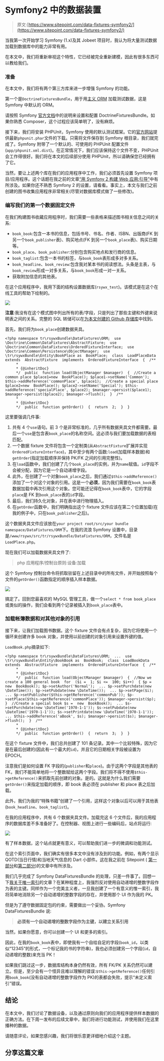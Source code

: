 # Symfony2 中的数据装置

> 原文:[https://www.sitepoint.com/data-fixtures-symfony2/](https://www.sitepoint.com/data-fixtures-symfony2/)

当我第一次开始学习 Symfony (1.x)及其 Jobeet 项目时，我认为将大量测试数据加载到数据库中的能力非常有用。

在本文中，我们将重新审视这个特性，它已经被完全重新建模，因此有很多东西可以教给我们。

### 准备

在本文中，我们将有两个第三方库来进一步增强 Symfony 的功能。

第一个是`DoctrineFixturesBundle`，用于用[主义 ORM](http://www.doctrine-project.org/) 加载测试数据，这是 Symfony 中默认的 ORM。

请按照 Symfony [官方文档](http://symfony.com/doc/current/bundles/DoctrineFixturesBundle/index.html)中的说明来设置和配置 DoctrineFixturesBundle。如果你熟悉 Composer，这个过程应该简单明了，没有麻烦。

接下来，我们将安装 PHPUnit，Symfony 使用的默认测试框架。它的[官方网站](http://phpunit.de/)提供最新`phpunit.phar`文件的下载。只需将文件保存到 Symfony 根目录，我们就完成了。Symfony 附带了一个默认的、可使用的 PHPUnit 配置文件(`app/phpunit.xml.dist`)。在正常情况下，我们应该保持这个文件不变，PHPUnit 会工作得很好。我们将在本文的后续部分使用 PHPUnit，所以请确保您已经拥有了它。

当然，要让上述两个库在我们的应用程序中工作，我们必须首先设置 Symfony 项目/应用程序。这个话题在我之前的文章[“用 Symfony 2 构建 Web 应用:引导”](https://www.sitepoint.com/building-a-web-app-with-symfony-2-bootstrapping/)中有所涉及。如果你还不熟悉 Symfony 2 的设置，请看看。事实上，本文与我们之前创建的图书收集应用程序非常相关(尽管对数据库模式做了一些修改)。

### 编写我们的第一个数据固定文件

在我们构建图书收藏应用程序时，我们需要一些表格来描述图书相关信息之间的关系:

*   `book_book`:包含一本书的信息，包括书号、书名、作者、ISBN、出版商(FK 到另一个`book_publisher`表)、购买地点(FK 到另一个`book_place`表)、购买日期等。
*   `book_place`、`book_publisher`:分别包含购买地点和发行商的信息。
*   `book_taglist`:包含一本书的标签，与`book_book`表形成多对多关系。
*   `book_headline`、`book_review`:包含我对某本书的阅读想法。头条是主表，与`book_review`形成一对多关系，与`book_book`形成一对一关系。
*   获取附加信息的其他表。

在这个应用程序中，我用下面的结构设置数据库(`rsywx_test`)。该模式是在这个在线工具的帮助下绘制的。

![](../Images/dbe79c38760ec34625d1c93fd03a424d.png)

**注意**:我没有在这个模式图中列出所有的表/字段，只是列出了那些主键和外键来说明表之间的关系。完整的 SQL 转储可以在[为本文创建的 Github 存储库](https://github.com/taylorren/rsywx_test)中找到。

首先，我们将为`book_place`创建数据夹具。

```
<?php namespace tr\rsywxBundle\DataFixtures\ORM;  use \Doctrine\Common\DataFixtures\AbstractFixture;  use \Doctrine\Common\DataFixtures\OrderedFixtureInterface;  use \Doctrine\Common\Persistence\ObjectManager;  use \tr\rsywxBundle\Entity\BookPlace as  BookPlace;  class  LoadPlaceData  extends  AbstractFixture  implements  OrderedFixtureInterface  {  /**
     * 
     * {@inheritDoc}
     */  public  function load(ObjectManager $manager)  {  //Create a common place $place1=new  BookPlace(); $place1->setName('Common'); $this->addReference('commonPlace', $place1);  //Create a special place $place2=new  BookPlace(); $place2->setName('Special'); $this->addReference('specialPlace', $place2); $manager->persist($place1); $manager->persist($place2); $manager->flush();  }  /**
     * 
     * {@inheritDoc}
     */  public  function getOrder()  {  return  2;  }  }
```

这里要强调几件事:

1.  共有 4 个`use`语句。前 3 个是非常标准的，几乎所有数据夹具文件都需要。最后一个`use`是包含表`book_place`的名称空间。这必须与我们要加载数据的表相匹配。
2.  一个数据 fixture 文件将包含一个定制类(从`AbstractFixture`扩展并实现`OrderedFixtureInterface`)，其中至少有两个函数:`load`(加载样本数据)和`getOrder`(指定加载顺序并保持 PK/FK 之间的引用完整性)。
3.  在`load`函数中，我们创建了几个`book_place`的实例，并为`name`赋值。`id`字段不会被分配，因为它是一个自动递增字段。
4.  此外，在创建了一个对象`book_place`之后，我们通过`$this->addReference()`添加了一个对这个对象的引用。这是一个**必须**，因为我们需要在`book_book`表数据加载中再次引用这个对象。您可能还记得在`book_book`表中，它的字段`place`是 FK 到`book_place`表的`id`字段。
5.  最后，我们持久化对象，并在表中进行物理插入。
6.  在`getOrder`函数中，我们明确指出这个 fixture 文件应该在第二个位置加载(在我的例子中，只在`book_publisher`之后)。

这个数据夹具文件应该放在`your project root/src/your bundle namespace/DataFixtures/ORM`下。在我的流浪 Symfony 设置中，目录是`/www/rsywx/src/tr/rsywxBundle/DataFixtures/ORM`，文件名是`LoadPlace.php`。

现在我们可以加载数据夹具文件了:

> php 应用程序/控制台原则:设备:加载

这个 Symfony 控制台命令将抓取驻留在上述目录中的所有文件，并开始按照每个文件的`getOrder()`函数指定的顺序插入样本数据。

![](../Images/2118b6341827f0d5f8ec5a1e85901722.png)

搞定了。回到您最喜欢的 MySQL 管理工具，做一个`select * from book_place`或类似的操作，我们会看到两个记录被插入到`book_place`表中。

### 加载帐簿数据和对其他对象的引用

接下来，让我们加载图书数据。这个 fixture 文件会有点复杂，因为它将使用一个循环来创建许多 book 对象，并使用以前创建的对象引用来设置外键的值。

`LoadBook.php`摘录如下:

```
<?php namespace tr\rsywxBundle\DataFixtures\ORM;  ...  use \tr\rsywxBundle\Entity\BookBook as  BookBook;  class  LoadBookData  extends  AbstractFixture  implements  OrderedFixtureInterface  {  /**
     * 
     * {@inheritDoc}
     */  public  function load(ObjectManager $manager)  {  //Now we create a 100 general book  for  ($i =  1; $i <=  100; $i++)  { $p =  new  BookBook(); $p->setAuthor('Normal');  ... $p->setPurchdate(new \DateTime()); $p->setPubdate(new \DateTime());  ... $p->setPage($i);  ... $p->setPublisher($this->getReference('commonPub')); $p->setPlace($this->getReference('commonPlace')); $manager->persist($p);  }  //Create a special book $s =  new  BookBook();  ... $s->setPurchdate(new \DateTime('1970-1-1')); $s->setPubdate(new \DateTime('1970-1-1')); $s->setPrintdate(new \DateTime('1970-1-1'));  ... $this->addReference('aBook', $s); $manager->persist($s); $manager->flush();  }  /**
     * 
     * {@inheritDoc}
     */  public  function getOrder()  {  return  3;  }  }
```

在这个 fixture 文件中，我们总共创建了 101 条记录。其中一个比较特殊，因为它是在最后创建的(因此有一个最大的`id`)，并且它的日期相关字段被设置为 EPOCH。

注意我们是如何设置 FK 字段的(`publisher`和`place`)。由于这两个字段是其他表的 FK，我们不能简单地将一个整数赋给这两个字段。我们将不得不使用`$this->getReference()`来抓取先前创建的对象。是的。这就是为什么我们需要`getOrder()`来指定加载的顺序，即 book 表必须在 publisher 和 place 表之后加载。

此外，我们为我的“特殊书籍”创建了一个引用，这样这个对象以后可以用于其他表(`book_headline`、`book_taglist`)。

在我的应用程序中，共有 6 个数据夹具文件。加载完这 6 个文件后，我的应用程序的数据库差不多准备好了。在控制器、视图上进行一些编码后，站点将运行:

![](../Images/a8a759d8485b28fd1288e9fe566f4231.png)

有了样本数据，这个站点就更有意义，可以帮助我们进一步的微调和功能测试。

在这个索引页面中，我们确实有很多本文中没有涉及到的功能。例如，有两个显示 QOTD(当日行情)和当地天气信息的 Dart 小部件。这在我之前在 Sitepoint ( [第一部分](https://www.sitepoint.com/integrating-polymerdart-symfony-part-1/)和[第二部分](https://www.sitepoint.com/integrating-polymerdart-symfony-part-2/))的文章中有所涉及。

我们几乎完成了 Symfony DataFixturesBundle 的处理，只差一件事了。回想一下[我关于唯一索引](https://www.sitepoint.com/stored-procedures-mysql-php/)的文章？在某种程度上，我强烈反对使用自动递增的整数字段作为表的主键。同样作为一个完美主义者，一旦我创建了一个有意义的惟一索引，我将简单地消除另一个自动递增的整数字段的存在，并使用那个 UI 作为我的 PK。

但是为了遵守数据固定包的约束，需要做出一个妥协。Symfony DataFixturesBundle 说:

> **必须有一个自动递增的整数字段作为主键，以建立关系引用**

当然，如果你愿意，你可以创建一个 UI 和更多的索引。

因此，在我的`book_book`表中，即使我有一个自给自足的字段(`book_id`，以类似“12345”的形式，一个标记我的书的字符串)，我也必须创建另一个字段(`id`，自动递增的整数)来充当 PK！

如果我们跳过这一步，数据库结构本身仍然有效，所有 FK/PK 关系仍然可以建立。但是，至少会有一个怪异且难以理解的错误:`$this->getReference()`任何引用`book_book`(没有自动递增的整数字段作为 PK)的表都会失败，提示“未定义索引”错误。

## 结论

在本文中，我们讨论了数据设备，以及通过原则向我们的应用程序提供样本数据的正确方法。在下周一发布的后续文章中，我们将进行功能测试，并使用我们在这里播种的数据。

请随意评论，如果您感兴趣，我们将很乐意更详细地介绍这个主题。

## 分享这篇文章